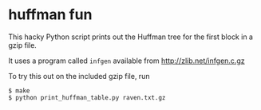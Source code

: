 # huffman fun

This hacky Python script prints out the Huffman tree for the first block
in a gzip file.

It uses a program called `infgen` available from http://zlib.net/infgen.c.gz

To try this out on the included gzip file, run

```
$ make
$ python print_huffman_table.py raven.txt.gz
```
